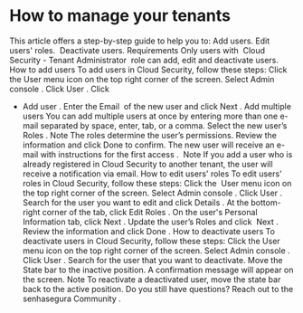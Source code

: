 # How to manage your tenants 

This article offers a step-by-step guide to help you to:
Add users.
Edit users' roles. 
Deactivate users.
Requirements
Only users with
 Cloud Security - Tenant Administrator 
role can add, edit and deactivate users.
How to add users
To add users in Cloud Security, follow these steps:
Click the 
User menu
 icon on the top right corner of the screen.
Select 
Admin console
.
Click 
User
.
Click 
+ Add user
.
Enter the 
Email 
of the new user and click 
Next
.
Add multiple users
You can add multiple users at once by entering more than one e-mail separated by space, enter, tab, or a comma.
Select the new user’s 
Roles
.
Note
The roles determine the user’s permissions.
Review the information and click 
Done
 to confirm.
The new user will receive an e-mail with instructions for the 
first access
. 
Note
If you add a user who is already registered in Cloud Security to another tenant, the user will receive a notification via email.
How to edit users' roles
To edit users' roles in Cloud Security, follow these steps:
Click the
 User menu
 icon on the top right corner of the screen.
Select 
Admin console
.
Click 
User
.
Search for the user you want to edit and click 
Details
.
At the bottom-right corner of the tab, click 
Edit Roles
.
On the user's 
Personal Information
 tab, click 
Next
.
Update the 
user’s Roles
 and click
 Next
.
Review the information and click 
Done
.
How to deactivate users
To deactivate users in Cloud Security, follow these steps:
Click the 
User menu
 icon on the top right corner of the screen.
Select 
Admin console
.
Click 
User
.
Search for the user that you want to deactivate.
Move the 
State bar
 to the inactive position.
A confirmation message will appear on the screen.
Note
To reactivate a deactivated user, move the state bar back to the active position.
Do you still have questions? Reach out to the 
senhasegura Community
.